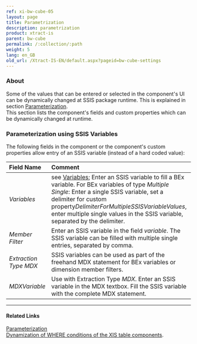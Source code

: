 ```yaml
---
ref: xi-bw-cube-05
layout: page
title: Parametrization
description: parametrization
product: xtract-is
parent: bw-cube
permalink: /:collection/:path
weight: 5
lang: en_GB
old_url: /Xtract-IS-EN/default.aspx?pageid=bw-cube-settings
---
```




### About
Some of the values that can be entered or selected in the component's UI can be dynamically changed at SSIS package runtime. This is explained in section [Parameterization](/../parameterization). <br>
This section lists the component's fields and custom properties which can be dynamically changed at runtime.


### Parameterization using SSIS Variables
The following fields in the component or the component's custom properties allow entry of an SSIS variable (instead of a hard coded value):

|Field Name|Comment|
|:----|:----|
|*Variables*|see [Variables](./variables); Enter an SSIS variable to fill a BEx variable. For BEx variables of type *Multiple Single*: Enter a single SSIS variable, set a delimiter for custom property*DelimiterForMultipleSSISVariableValues*, enter multiple single values in the SSIS variable, separated by the delimiter. |
|*Member Filter*        |Enter an SSIS variable in the field *variable*. The SSIS variable can be filled with multiple single entries, separated by comma.|
|*Extraction Type MDX* |SSIS variables can be used as part of the freehand MDX statement for BEx variables or dimension member filters. |
|*MDXVariable*        |Use with Extraction Type *MDX*. Enter an SSIS variable in the MDX textbox. Fill the SSIS variable with the complete MDX statement.|



****
#### Related Links
[Parameterization](../parameterization/) <br>
[Dynamization of WHERE conditions of the XIS table components](https://kb.theobald-software.com/xtract-is/Dynamization-of-WHERE-conditions-of-the-XIS-table-components).